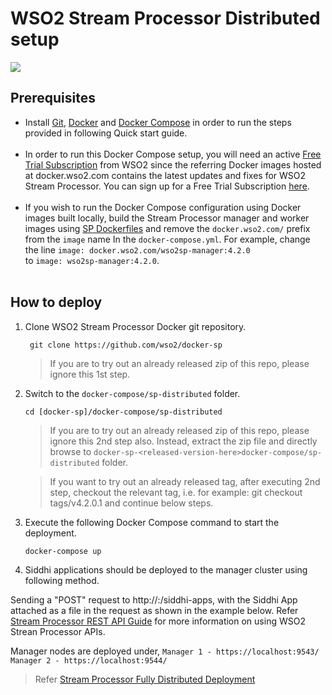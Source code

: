 # WSO2 Stream Processor Distributed setup

![](sp-distributed.png)

## Prerequisites

 * Install [Git](https://git-scm.com/book/en/v2/Getting-Started-Installing-Git), [Docker](https://www.docker.com/get-docker) and [Docker Compose](https://docs.docker.com/compose/install/#install-compose)
   in order to run the steps provided in following Quick start guide. <br><br>
  * In order to run this Docker Compose setup, you will need an active [Free Trial Subscription](https://wso2.com/free-trial-subscription)
   from WSO2 since the referring Docker images hosted at docker.wso2.com contains the latest updates and fixes for WSO2 Stream Processor. You can sign up for a Free Trial Subscription [here](https://wso2.com/free-trial-subscription). <br><br>
 * If you wish to run the Docker Compose configuration using Docker images built locally, build the Stream Processor manager and worker
   images using [SP Dockerfiles](../../dockerfiles/README.md) and remove the `docker.wso2.com/` prefix
   from the `image` name In the `docker-compose.yml`. For example, change the line `image: docker.wso2.com/wso2sp-manager:4.2.0` <br> to `image: wso2sp-manager:4.2.0`. <br><br>

## How to deploy

  1. Clone WSO2 Stream Processor Docker git repository.
     ```
      git clone https://github.com/wso2/docker-sp
     ```
     > If you are to try out an already released zip of this repo, please ignore this 1st step.

  2. Switch to the `docker-compose/sp-distributed` folder.
     ```
     cd [docker-sp]/docker-compose/sp-distributed
     ```
     > If you are to try out an already released zip of this repo, please ignore this 2nd step also.
      Instead, extract the zip file and directly browse to `docker-sp-<released-version-here>docker-compose/sp-distributed` folder.

     > If you want to try out an already released tag, after executing 2nd step, checkout the relevant tag,
      i.e. for example: git checkout tags/v4.2.0.1 and continue below steps.

  3. Execute the following Docker Compose command to start the deployment.
     ```
     docker-compose up
     ```
  4. Siddhi applications should be deployed to the manager cluster using following method.

  Sending a "POST" request to http://<host>:<port>/siddhi-apps, with the Siddhi App attached as a file in the request as shown in the example below.
  Refer [Stream Processor REST API Guide](https://docs.wso2.com/display/SP420/Stream+Processor+REST+API+Guide) for more information on using WSO2 Strean Processor APIs.

  Manager nodes are deployed under,
       ```
       Manager 1 - https://localhost:9543/
       Manager 2 - https://localhost:9544/
       ```
 > Refer [Stream Processor Fully Distributed Deployment](https://docs.wso2.com/display/SP420/Fully+Distributed+Deployment)   
